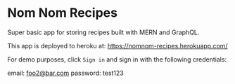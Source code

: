 # Nom Nom Recipes

Super basic app for storing recipes built with MERN and GraphQL.

This app is deployed to heroku at: https://nomnom-recipes.herokuapp.com/

For demo purposes, click `Sign in` and sign in with the following credentials:

email: foo2@bar.com
password: test123
